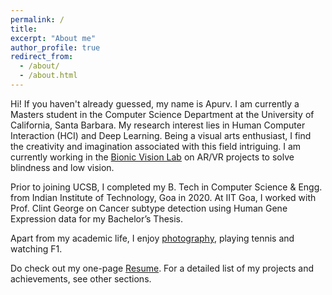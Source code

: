 ```yaml
---
permalink: /
title: 
excerpt: "About me"
author_profile: true
redirect_from: 
  - /about/
  - /about.html
---
```


Hi! If you haven't already guessed, my name is Apurv. I am currently a Masters student in the Computer Science Department at the University of California, Santa Barbara. My research interest lies in Human Computer Interaction (HCI) and Deep Learning. Being a visual arts enthusiast, I find the creativity and imagination associated with this field intriguing. I am currently working in the [Bionic Vision Lab](https://bionicvisionlab.org/) on AR/VR projects to solve blindness and low vision.

Prior to joining UCSB, I completed my B. Tech in Computer Science & Engg. from Indian Institute of Technology, Goa in 2020. At IIT Goa, I worked with Prof. Clint George on Cancer subtype detection using Human Gene Expression data for my Bachelor’s Thesis.

Apart from my academic life, I enjoy [photography](https://apurvvarshney.github.io/photography/), playing tennis and watching F1.

Do check out my one-page [Resume](/files/Resume.pdf). For a detailed list of my projects and achievements, see other sections.
